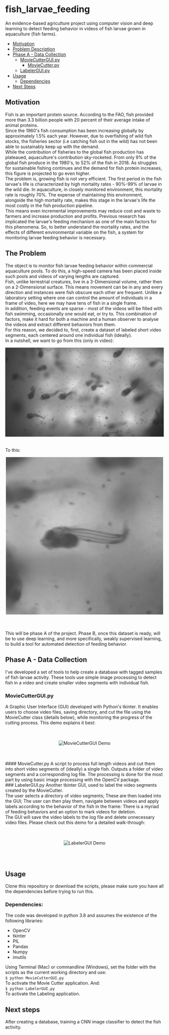 # fish_larvae_feeding
An evidence-based agriculture project using computer vision and deep learning to detect feeding behavior in videos
 of fish larvae grown in aquaculture (fish farms). 

 
 * [Motivation](#Motivation)
 * [Problem Description](#Problem)
 * [Phase A - Data Collection](#Phase)
    * [MovieCutterGUI.py](#MovieCutterGUI)
        * [MovieCutter.py](#MovieCutter)
    * [LabelerGUI.py](#LabelerGUI)
 * [Usage](#Usage)
    * [Dependencies](#Dependencies)
 * [Next Steps](#Next)
 

 
 ## Motivation <a name= 'Motivation'></a>
Fish is an important protein source. According to the FAO, fish provided more than 3.3 billion people with 20 percent
of their average intake of animal proteins. <br>
Since the 1960's fish consumption has been increasing globally by approximately 1.5% each year. 
However, due to overfishing of wild fish stocks, the fisheries sector (i.e catching fish out in the wild)
has not been able to sustainably keep up with the demand. <br>
While the contribution of fisheries to the global fish production has plateaued, aquaculture's contribution sky-rocketed. 
From only 9% of the global fish produce in the 1980's, to 52% of the fish in 2018. 
As struggles for sustainable fishing continues and the demand for fish protein increases, 
this figure is projected to go even higher. <br>
The problem is, growing fish is not very efficient. The first period in the fish larvae's life is characterized by
high mortality rates - 90%-99% of larvae in the wild die. In aquaculture, in closely monitored environment, 
this mortality rate is roughly 70%. The expense of maintaining this environment, alongside the high mortality rate,
makes this stage in the larvae's life the most costly in the fish production pipeline. <br>
This means even incremental improvements may reduce cost and waste to farmers and increase production and profits. 
Previous research has implicated the larvae's feeding mechanism as one of the main factors for this phenomena. 
So, to better understand the mortality rates, and the effects of different environmental variable on the fish, 
a system for monitoring larvae feeding behavior is necessary.

## The Problem<a name= 'Problem'></a>
The object is to monitor fish larvae feeding behavior within commercial aquaculture pools. 
To do this, a high-speed camera has been placed inside such pools and videos of varying lengths are captured. <br>
Fish, unlike terrestrial creatures, live in a 3-Dimensional volume, rather then on a 2-Dimensional surface. 
This means movement can be in any and every direction and instances were fish obscure each other are frequent. 
Unlike a laboratory setting where one can control the amount of individuals in a frame of video, 
here we may have tens of fish in a single frame. <br>
In addition, feeding events are sparse - most of the videos will be filled with fish swimming, occasionally 
one would eat, or try to. This combination of factors, make it hard for both a machine and a 
human observer to analyse the videos and extract different behaviors from them. <br>
For this reason, we decided to, first, create a dataset of labeled short video segments, 
each centered around one individual fish (ideally).<br>
In a nutshell, we want to go from this (only in video): <br>
<div style="text-align:center">

![Fullframe sample](Demos/Crowded_sample.png)

</div>
<br>
To this: <br>
<div style="text-align:center">

![Single sample](Demos/Single_sample.png)
</div>
<br>
<br>
This will be phase A of the project. Phase B, once this dataset is ready, will be to use deep learning, and more specifically, weakly supervised learning, to build a tool for automated detection of feeding behavior. 


## Phase A - Data Collection<a name= 'PhaseA'></a>
I've developed a set of tools to help create a database with tagged samples of fish larvae activity.
These tools use simple image processing to detect fish in a video and create smaller video segments with individual fish.

### MovieCutterGUI.py <a name= 'MovieCutterGUI'></a>
A Graphic User Interface (GUI) developed with Python's tkinter. It enables users to choose video files, saving directory, and
cut the file using the MovieCutter class (details below), while monitoring the progress of the cutting process.
This demo explains it best: <br>
<br>
<br>
<div style="text-align:center">

![MovieCutterGUI Demo](Demos/MovieCutterGUI_Demo.gif)

</div>
<br>
<br>
#### MovieCutter.py <a name= 'MovieCutter'></a>
A script to process full length videos and cut them into short video segments of (ideally) a single fish.
Outputs a folder of video segments and a corresponding log file.
The processing is done for the most part by using basic image processing with the OpenCV package.
<br>
### LabelerGUI.py <a name= 'LabelerGUI'></a>
Another tkinter GUI, used to label the video segments created by the MovieCutter. <br> 
The user selects a directory of video segments; These are then loaded into the GUI; 
The user can then play them, navigate between videos and apply labels according to the behavior of the fish in the 
frame: There is a myriad of feeding behaviors and an option to mark videos for deletion. <br>
The GUI will save the video labels to the log file and delete unnecessary video files. 
Please check out this demo for a detailed walk-through:<br>
<br>
<br>
<div style="text-align:center">

![LabelerGUI Demo](Demos/LabelerGUI_Demo.gif)

</div>
<br>
<br>


## Usage <a name= 'Usage'></a>
Clone this repository or download the scripts, please make sure you have all the dependencies before trying to run this.
### Dependencies: <a name= 'Dependencies'></a>
The code was developed in python 3.8 and assumes the existence of the following libraries:
* OpenCV 
* tkinter
* PIL
* Pandas
* Numpy
* imutils

Using Terminal (Mac) or commandline (Windows), set the folder with the scripts as the current working 
directory and use: <br>
`$ python MovieCutterGUI.py` <br>
To activate the Movie Cutter application. And: <br>
`$ python LabelerGUI.py` <br>
To activate the Labeling application. 

## Next steps <a name= 'NextStep'></a>
After creating a database, training a CNN image classifier to detect the fish activity.


